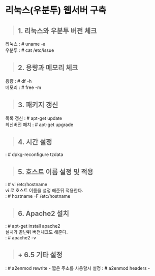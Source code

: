 # 리눅스(우분투) 웹서버 구축    
> ## 1. 리눅스와 우분투 버전 체크    
 리눅스 : # uname -a   
 우분투 : # cat /etc/issue    

> ## 2. 용량과 메모리 체크   
 용량 : # df -h    
 메모리 : # free -m   

> ## 3. 패키지 갱신   
 목록 갱신 : # apt-get update   
 최신버전 패치 : # apt-get upgrade   

> ## 4. 시간 설정   
 : # dpkg-reconfigure tzdata    

> ## 5. 호스트 이름 설정 및 적용
 : # vi /etc/hostname    
 vi 로 호스트 이름을 설정 해준뒤 적용한다.   
 : # hostname -F /etc/hostname   

> ## 6. Apache2 설치 
 : # apt-get install apache2   
 설치가 끝난뒤 버전체크도 해준다.   
 : # apache2 -v

> ## + 6.5 기타 설정   
 : # a2enmod rewrite - 짧은 주소를 사용할시 설정 
 : # a2enmod headers - 
